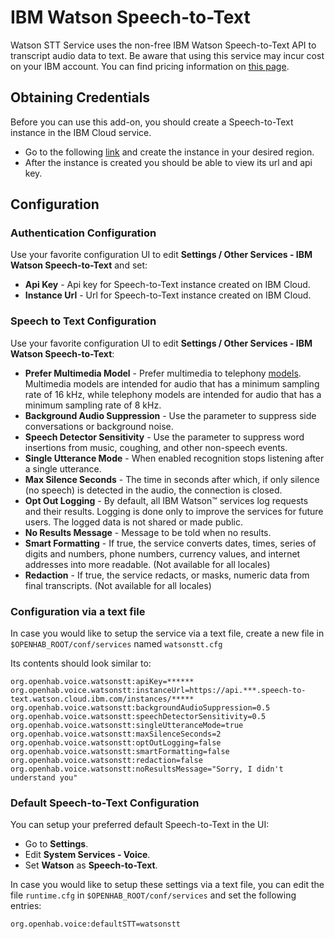 # IBM Watson Speech-to-Text

Watson STT Service uses the non-free IBM Watson Speech-to-Text API to transcript audio data to text. 
Be aware that using this service may incur cost on your IBM account.
You can find pricing information on [this page](https://www.ibm.com/cloud/watson-speech-to-text/pricing).

## Obtaining Credentials

Before you can use this add-on, you should create a Speech-to-Text instance in the IBM Cloud service. 

* Go to the following [link](https://cloud.ibm.com/catalog/services/speech-to-text) and create the instance in your desired region.
* After the instance is created you should be able to view its url and api key.

## Configuration

### Authentication Configuration

Use your favorite configuration UI to edit **Settings / Other Services - IBM Watson Speech-to-Text** and set:

* **Api Key** - Api key for Speech-to-Text instance created on IBM Cloud.
* **Instance Url** - Url for Speech-to-Text instance created on IBM Cloud.

### Speech to Text Configuration

Use your favorite configuration UI to edit **Settings / Other Services - IBM Watson Speech-to-Text**:

* **Prefer Multimedia Model** - Prefer multimedia to telephony [models](https://cloud.ibm.com/docs/speech-to-text?topic=speech-to-text-models-ng). Multimedia models are intended for audio that has a minimum sampling rate of 16 kHz, while telephony models are intended for audio that has a minimum sampling rate of 8 kHz.
* **Background Audio Suppression** - Use the parameter to suppress side conversations or background noise.
* **Speech Detector Sensitivity** - Use the parameter to suppress word insertions from music, coughing, and other non-speech events.
* **Single Utterance Mode** - When enabled recognition stops listening after a single utterance.
* **Max Silence Seconds** - The time in seconds after which, if only silence (no speech) is detected in the audio, the connection is closed.
* **Opt Out Logging** - By default, all IBM Watson™ services log requests and their results. Logging is done only to improve the services for future users. The logged data is not shared or made public.
* **No Results Message** - Message to be told when no results.
* **Smart Formatting** - If true, the service converts dates, times, series of digits and numbers, phone numbers, currency values, and internet addresses into more readable. (Not available for all locales)
* **Redaction** - If true, the service redacts, or masks, numeric data from final transcripts. (Not available for all locales)

### Configuration via a text file

In case you would like to setup the service via a text file, create a new file in `$OPENHAB_ROOT/conf/services` named `watsonstt.cfg`

Its contents should look similar to:

```
org.openhab.voice.watsonstt:apiKey=******
org.openhab.voice.watsonstt:instanceUrl=https://api.***.speech-to-text.watson.cloud.ibm.com/instances/*****
org.openhab.voice.watsonstt:backgroundAudioSuppression=0.5
org.openhab.voice.watsonstt:speechDetectorSensitivity=0.5
org.openhab.voice.watsonstt:singleUtteranceMode=true
org.openhab.voice.watsonstt:maxSilenceSeconds=2
org.openhab.voice.watsonstt:optOutLogging=false
org.openhab.voice.watsonstt:smartFormatting=false
org.openhab.voice.watsonstt:redaction=false
org.openhab.voice.watsonstt:noResultsMessage="Sorry, I didn't understand you"
```

### Default Speech-to-Text Configuration

You can setup your preferred default Speech-to-Text in the UI:

* Go to **Settings**.
* Edit **System Services - Voice**.
* Set **Watson** as **Speech-to-Text**.

In case you would like to setup these settings via a text file, you can edit the file `runtime.cfg` in `$OPENHAB_ROOT/conf/services` and set the following entries:

```
org.openhab.voice:defaultSTT=watsonstt
```
